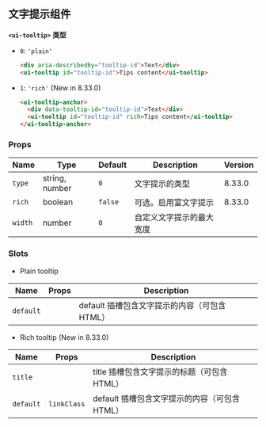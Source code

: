 ## 文字提示组件

**`<ui-tooltip>` 类型**

- `0`: `'plain'`

  ```html
  <div aria-describedby="tooltip-id">Text</div>
  <ui-tooltip id="tooltip-id">Tips content</ui-tooltip>
  ```

- `1`: `'rich'` (New in 8.33.0)

  ```html
  <ui-tooltip-anchor>
    <div data-tooltip-id="tooltip-id">Text</div>
    <ui-tooltip id="tooltip-id" rich>Tips content</ui-tooltip>
  </ui-tooltip-anchor>
  ```

### Props

| Name    | Type           | Default | Description              | Version |
| ------- | -------------- | ------- | ------------------------ | ------- |
| `type`  | string, number | `0`     | 文字提示的类型           | 8.33.0  |
| `rich`  | boolean        | `false` | 可选。启用富文字提示     | 8.33.0  |
| `width` | number         | `0`     | 自定义文字提示的最大宽度 |         |

### Slots

- Plain tooltip

| Name      | Props | Description                                   |
| --------- | ----- | --------------------------------------------- |
| `default` |       | default 插槽包含文字提示的内容（可包含 HTML） |

- Rich tooltip (New in 8.33.0)

| Name      | Props       | Description                                   |
| --------- | ----------- | --------------------------------------------- |
| `title`   |             | title 插槽包含文字提示的标题（可包含 HTML）   |
| `default` | `linkClass` | default 插槽包含文字提示的内容（可包含 HTML） |
